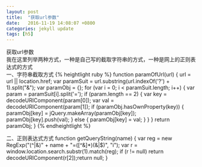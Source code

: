 ```yaml
---
layout: post
title:  "获取url参数"
date:   2016-11-19 14:08:07 +0800
categories: jekyll update
tags: [h5]
---
```

获取url参数    
我在这里列举两种方式，一种是自己写的截取字符串的方式，一种是网上的正则表达式的方式  
一、字符串截取方式
{% heightlight ruby %}
function paramOfUrl(url) {
	url = url || location.href;
	var paramSuit = url.substring(url.indexOf('?') + 1).split("&");
	var paramObj = {};
	for (var i = 0; i < paramSuit.length; i++) {
		var param = paramSuit[i].split('=');
		if (param.length == 2) {
			var key = decodeURIComponent(param[0]);
			var val = decodeURIComponent(param[1]);
			if (paramObj.hasOwnProperty(key)) {
				paramObj[key] = jQuery.makeArray(paramObj[key]);
				paramObj[key].push(val);
			} else {
				paramObj[key] = val;
			}
		}
	}
	return paramObj;
}
{% endheightlight %}

二、正则表达式方式
function getQueryString(name) {
	var reg = new RegExp("(^|&)" + name + "=([^&]*)(&|$)", "i");
	var r = window.location.search.substr(1).match(reg);
	if (r != null) return decodeURIComponent(r[2]);return null;
}




